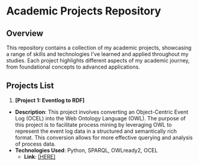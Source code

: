 # Academic Projects Repository

## Overview

This repository contains a collection of my academic projects, showcasing a range of skills and technologies I've learned and applied throughout my studies. Each project highlights different aspects of my academic journey, from foundational concepts to advanced applications.

## Projects List

1. **[Project 1: Eventlog to RDF]**
  - **Description**: This project involves converting an Object-Centric Event Log (OCEL) into the Web Ontology Language (OWL). The purpose of this project is to facilitate process mining by leveraging OWL to represent the event log data in a structured and semantically rich format. This conversion allows for more effective querying and analysis of process data.
   - **Technologies Used**: Python, SPARQL, OWLready2, OCEL
     - **Link**: [[HERE]](https://github.com/mahmoodsoltani/Academic-Projects/tree/master/Eventlog_to_RDF_Convertor/DataSet)

